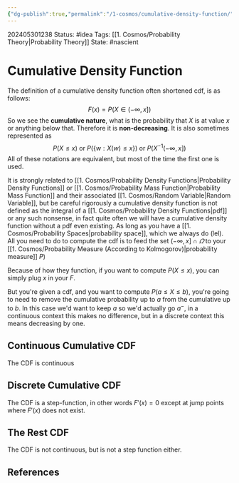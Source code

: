 ```yaml
---
{"dg-publish":true,"permalink":"/1-cosmos/cumulative-density-function/"}
---
```


202405301238
Status: #idea
Tags: [[1. Cosmos/Probability Theory\|Probability Theory]]
State: #nascient
# Cumulative Density Function
The definition of a cumulative density function often shortened cdf, is as follows:
$$
F(x) = P(X\in(-\infty,x])
$$
So we see the **cumulative nature**, what is the probability that $X$ is at value $x$ or anything below that. Therefore it is **non-decreasing**.
It is also sometimes represented as 
$$
P(X\leq x) \text{ or } P(\{w: X(w) \leq x\}) \text{ or } P(X^{-1}(-\infty, x])
$$
All of these notations are equivalent, but most of the time the first one is used.

It is strongly related to [[1. Cosmos/Probability Density Functions\|Probability Density Functions]] or [[1. Cosmos/Probability Mass Function\|Probability Mass Function]] and their associated [[1. Cosmos/Random Variable\|Random Variable]], but be careful rigorously a cumulative density function is not defined as the integral of a [[1. Cosmos/Probability Density Functions\|pdf]] or any such nonsense, in fact quite often we will have a cumulative density function without a pdf even existing. As long as you have a [[1. Cosmos/Probability Spaces\|probability space]], which we always do (lel). All you need to do to compute the cdf is to feed the set $(-\infty,x]\cap \varOmega$ to your [[1. Cosmos/Probability Measure (According to Kolmogorov)\|probability measure]] $P$)

Because of how they function, if you want to compute $P(X \le x)$, you can simply plug $x$ in your $F$.

But you're given a cdf, and you want to compute $P(a \le X \le b)$, you're going to need to remove the cumulative probability up to $a$ from the cumulative up to $b$. In this case we'd want to keep $a$ so we'd actually go $a^-$, in a continuous context this makes no difference, but in a discrete context this means decreasing by one.

## Continuous Cumulative CDF
The CDF is continuous

## Discrete Cumulative CDF
The CDF is a step-function, in other words $F'(x)=0$ except at jump points where $F'(x)$ does not exist.

## The Rest CDF
The CDF is not continuous, but is not a step function either.
## References
